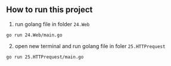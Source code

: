 ## How to run this project 

1. run golang file in folder `24.Web` 
```
go run 24.Web/main.go
```
2. open new terminal and run golang file in foler `25.HTTPrequest`
```
go run 25.HTTPrequest/main.go
```
